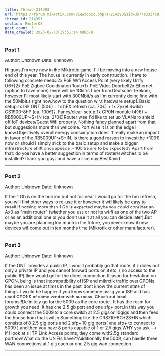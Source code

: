 ```yaml
---
title: Thread-214393
url: https://forum.mikrotik.com/viewtopic.php?t=214393&sid=3b77a3334c914448dbbc02bfdff4c3aa
thread_id: 214393
section: RouterOS
post_count: 3
date_crawled: 2025-02-03T19:51:14.088379
---
```


### Post 1
Author: Unknown
Date: Unknown

Hi guys,I'm very new in the Miktrotic game. I'll be moving into a new house end of this year. The house is currently in early construction. I have to following concrete needs:2x PoE Wifi Access Point (very likely Unify U6+)2x PoE Zigbee Coordinator/Router1x PoE Video Doorbell2x Ethernet (option to have more)There will be 1Gbit/s fiber from Deutsche Telekom, however I'll most likely start with 300Mbit/s as I'm currently doing fine with the 50Mbit/s right now.Now to the question w.r.t hardware setup1. Basic setup:1x ISP ONT (50€) + 1x hEX refresh (ca. 70€) + 1x Zyxel Switch GS1900-8HP (ca. 100€)2. Fancy/clean setup:1x GPON module (40€) + RB5009UPr+S+IN (ca. 270€)Router wise I'd like to set up VLANs to shield off IoT devices/Guest Wifi properly. Nothing fancy planned apart from that but suggestions more than welcome. Port wise it is on the edge I know.Objectively overall energy consumption doesn't really make an impact in favor of the RB5009UPr+S+IN. Is there a good reason to invest the +100€ now or should I simply stick to the basic setup and make a bigger infrastructure shift once speeds > 1Gbit/s are to be expected? Apart from that: do you have a better suggestion in terms of router/switches to be installed?Thank you guys and have a nice day!BestDavid

---
### Post 2
Author: Unknown
Date: Unknown

If the 1 Gb is on the horizon but not too near I would go for the hex refresh, you will find other ways to re-use it or however it will likely be easy to resell.If nothing more than 1 Gb is expected maybe you could consider an Ax3 as "main router" (whether you use or not its wi-fi as one of the two AP or as an additional one or you don't use it at all you can decide later).But maybe you are planning too much in the future, you never know if new devices will come out in ten months time (Mikrotik or other manufacturer).

---
### Post 3
Author: Unknown
Date: Unknown

If the ONT provides a public IP, I would probably go that route, if it doles out only a private IP and you cannot forward ports on it etc,  ( no access to the public IP)  then would go for the direct connection.Reason for hesitation on GPON, being is that incompatibility of ISP and mikrotik traffic over GPONs has been an issue at times in the past, dont know the current state of things.  I would be happier if you know someone using your ISP and has used GPONS of some vendor with success.  Check out local forums!!Definitely go for the 5009 as the core router.  It has the room for growth you need.   It has one 2.5 gb port and  one sfp+ port.In this way you could connect the 5009 to a core switch at 2.5 gigs or 10gigs and then feed the house from that switch.Something like the CRS310-8G+2S+IN  which consists of 8 2.5 gig ports and 2 sfp+ 10 gig ports( one sfp+  to connect to 5009 ) and then you have 8 ports capable of 1 or 2.5 gigs.WHY you ask -->   If I look at all TP Link Access points, they come with2.5g standard portnow!What do the UNIFIs have??Additionally the 5009, can handle three WAN connections at 1 gig each or one 2.5 gig wan connection.

---

